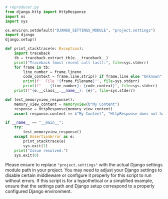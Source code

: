 ```python
# reproducer.py
from django.http import HttpResponse
import os
import sys

os.environ.setdefault("DJANGO_SETTINGS_MODULE", "project.settings")
import django
django.setup()

def print_stacktrace(e: Exception):
    import traceback
    tb = traceback.extract_tb(e.__traceback__)
    print("Traceback (most recent call last):", file=sys.stderr)
    for frame in tb:
        line_number = frame.lineno
        code_context = frame.line.strip() if frame.line else "Unknown"
        print(f'  File "{frame.filename}"', file=sys.stderr)
        print(f"    {line_number}: {code_context}", file=sys.stderr)
    print(f"{e.__class__.__name__}: {e}", file=sys.stderr)

def test_memoryview_response():
    memory_view_content = memoryview(b"My Content")
    response = HttpResponse(memory_view_content)
    assert response.content == b"My Content", "HttpResponse does not handle memoryview objects correctly."

if __name__ == "__main__":
    try:
        test_memoryview_response()
    except AssertionError as e:
        print_stacktrace(e)
        sys.exit(1)
    print("Issue resolved.")
    sys.exit(0)
```

Please ensure to replace `"project.settings"` with the actual Django settings module path in your project. You may need to adjust your Django settings to disable certain middleware or configure it properly for this script to run without errors. If this script is for a hypothetical or a simplified example, ensure that the settings path and Django setup correspond to a properly configured Django environment.